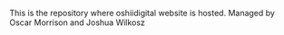 This is the repository where oshiidigital website is hosted. Managed by 
Oscar Morrison and Joshua Wilkosz